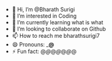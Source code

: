 - 👋 Hi, I’m @Bharath Surigi
- 👀 I’m interested in Coding
- 🌱 I’m currently learning what is what
- 💞️ I’m looking to collaborate on Github
- 📫 How to reach me bharathsurigi7
- 😄 Pronouns: _______@______
- ⚡ Fun fact: @_@_@_@_@_@_@

<!---
bharathsurigi7/bharathsurigi7 is a ✨ special ✨ repository because its `README.md` (this file) appears on your GitHub profile.
You can click the Preview link to take a look at your changes.
--->
